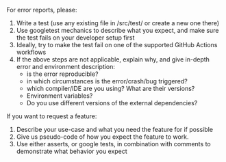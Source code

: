 For error reports, please:

1. Write a test (use any existing file in /src/test/ or create a new one there)
2. Use googletest mechanics to describe what you expect, and make sure the test fails on your developer setup first
3. Ideally, try to make the test fail on one of the supported GitHub Actions workflows
4. If the above steps are not applicable, explain why, and give in-depth error and environment description:
    - is the error reproducible?
    - in which circumstances is the error/crash/bug triggered?
    - which compiler/IDE are you using? What are their versions?
    - Environment variables?
    - Do you use different versions of the external dependencies?

If you want to request a feature:

1. Describe your use-case and what you need the feature for if possible
2. Give us pseudo-code of how you expect the feature to work.
3. Use either asserts, or google tests, in combination with comments to demonstrate what behavior you expect
